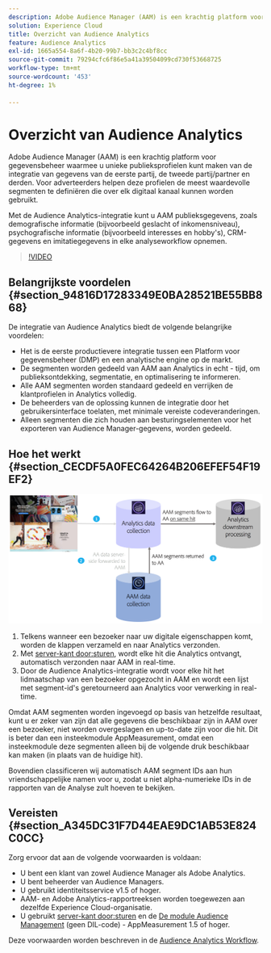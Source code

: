 ```yaml
---
description: Adobe Audience Manager (AAM) is een krachtig platform voor gegevensbeheer waarmee u unieke publieksprofielen kunt maken van de integratie van gegevens van de eerste partij, de tweede partij/partner en derden. Voor adverteerders helpen deze profielen de meest waardevolle segmenten te definiëren die over elk digitaal kanaal kunnen worden gebruikt.
solution: Experience Cloud
title: Overzicht van Audience Analytics
feature: Audience Analytics
exl-id: 1665a554-8a6f-4b20-99b7-bb3c2c4bf8cc
source-git-commit: 79294cfc6f86e5a41a39504099cd730f53668725
workflow-type: tm+mt
source-wordcount: '453'
ht-degree: 1%

---
```


# Overzicht van Audience Analytics

Adobe Audience Manager (AAM) is een krachtig platform voor gegevensbeheer waarmee u unieke publieksprofielen kunt maken van de integratie van gegevens van de eerste partij, de tweede partij/partner en derden. Voor adverteerders helpen deze profielen de meest waardevolle segmenten te definiëren die over elk digitaal kanaal kunnen worden gebruikt.

Met de Audience Analytics-integratie kunt u AAM publieksgegevens, zoals demografische informatie (bijvoorbeeld geslacht of inkomensniveau), psychografische informatie (bijvoorbeeld interesses en hobby&#39;s), CRM-gegevens en imitatiegegevens in elke analyseworkflow opnemen.

>[!VIDEO](https://video.tv.adobe.com/v/25450/?quality=12)

## Belangrijkste voordelen {#section_94816D17283349E0BA28521BE55BB868}

De integratie van Audience Analytics biedt de volgende belangrijke voordelen:

* Het is de eerste productievere integratie tussen een Platform voor gegevensbeheer (DMP) en een analytische engine op de markt.
* De segmenten worden gedeeld van AAM aan Analytics in echt - tijd, om publieksontdekking, segmentatie, en optimalisering te informeren.
* Alle AAM segmenten worden standaard gedeeld en verrijken de klantprofielen in Analytics volledig.
* De beheerders van de oplossing kunnen de integratie door het gebruikersinterface toelaten, met minimale vereiste codeveranderingen.
* Alleen segmenten die zich houden aan besturingselementen voor het exporteren van Audience Manager-gegevens, worden gedeeld.

## Hoe het werkt {#section_CECDF5A0FEC64264B206EFEF54F19EF2}

![](assets/mc-aud-dataflow.png)

1. Telkens wanneer een bezoeker naar uw digitale eigenschappen komt, worden de klappen verzameld en naar Analytics verzonden.
1. Met [server-kant door:sturen](/help/admin/admin/c-server-side-forwarding/ssf.md), wordt elke hit die Analytics ontvangt, automatisch verzonden naar AAM in real-time.
1. Door de Audience Analytics-integratie wordt voor elke hit het lidmaatschap van een bezoeker opgezocht in AAM en wordt een lijst met segment-id&#39;s geretourneerd aan Analytics voor verwerking in real-time.

Omdat AAM segmenten worden ingevoegd op basis van hetzelfde resultaat, kunt u er zeker van zijn dat alle gegevens die beschikbaar zijn in AAM over een bezoeker, niet worden overgeslagen en up-to-date zijn voor die hit. Dit is beter dan een insteekmodule AppMeasurement, omdat een insteekmodule deze segmenten alleen bij de volgende druk beschikbaar kan maken (in plaats van de huidige hit).

Bovendien classificeren wij automatisch AAM segment IDs aan hun vriendschappelijke namen voor u, zodat u niet alpha-numerieke IDs in de rapporten van de Analyse zult hoeven te bekijken.

## Vereisten {#section_A345DC31F7D44EAE9DC1AB53E824C0CC}

Zorg ervoor dat aan de volgende voorwaarden is voldaan:

* U bent een klant van zowel Audience Manager als Adobe Analytics.
* U bent beheerder van Audience Managers.
* U gebruikt identiteitsservice v1.5 of hoger.
* AAM- en Adobe Analytics-rapportreeksen worden toegewezen aan dezelfde Experience Cloud-organisatie.
* U gebruikt [server-kant door:sturen](/help/admin/admin/c-server-side-forwarding/ssf.md) en de [De module Audience Management](https://experienceleague.adobe.com/docs/audience-manager/user-guide/implementation-integration-guides/integration-other-solutions/audience-management-module.html) (geen DIL-code) - AppMeasurement 1.5 of hoger.

Deze voorwaarden worden beschreven in de [Audience Analytics Workflow](/help/integrate/c-audience-analytics/c-workflow/audiences-workflow.md).
